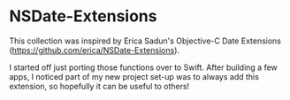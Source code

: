 # NSDate-Extensions
This collection was inspired by Erica Sadun's Objective-C Date Extensions (https://github.com/erica/NSDate-Extensions).  

I started off just porting those functions over to Swift.  After building a few apps, I noticed part of my new project set-up was to always add this extension, so hopefully it can be useful to others!
